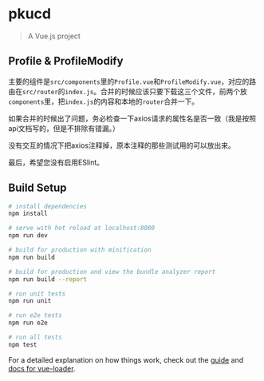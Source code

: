 # pkucd

> A Vue.js project

## Profile & ProfileModify

主要的组件是`src/components`里的`Profile.vue`和`ProfileModify.vue`，对应的路由在`src/router`的`index.js`。合并的时候应该只要下载这三个文件，前两个放`components`里，把`index.js`的内容和本地的`router`合并一下。

如果合并的时候出了问题，务必检查一下axios请求的属性名是否一致（我是按照api文档写的，但是不排除有错漏。）

没有交互的情况下把axios注释掉，原本注释的那些测试用的可以放出来。

最后，希望您没有启用ESlint。

## Build Setup

``` bash
# install dependencies
npm install

# serve with hot reload at localhost:8080
npm run dev

# build for production with minification
npm run build

# build for production and view the bundle analyzer report
npm run build --report

# run unit tests
npm run unit

# run e2e tests
npm run e2e

# run all tests
npm test
```

For a detailed explanation on how things work, check out the [guide](http://vuejs-templates.github.io/webpack/) and [docs for vue-loader](http://vuejs.github.io/vue-loader).
